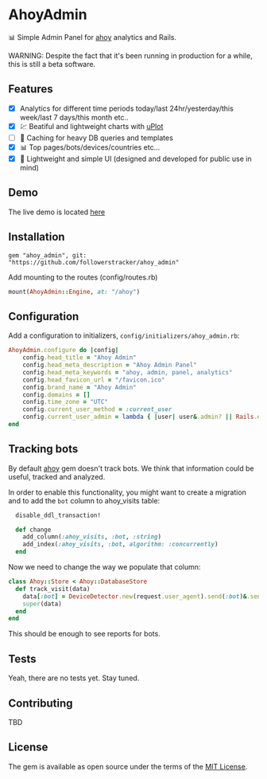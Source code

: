 # AhoyAdmin

:bar_chart: Simple Admin Panel for [ahoy](https://github.com/ankane/ahoy) analytics and Rails.

WARNING: Despite the fact that it's been running in production for a while, this is still a beta software.

## Features

- [x]  Analytics for different time periods today/last 24hr/yesterday/this week/last 7 days/this month etc..
- [x] :chart: Beatiful and lightweight charts with [uPlot](https://github.com/leeoniya/uPlot)
- [ ] :muscle: Caching for heavy DB queries and templates
- [x] :bar_chart: Top pages/bots/devices/countries etc...
- [x] :speedboat: Lightweight and simple UI (designed and developed for public use in mind)

## Demo

The live demo is located [here](https://followerstracker.net/site-stats)

## Installation

```Gemfile
gem "ahoy_admin", git: "https://github.com/followerstracker/ahoy_admin"
```

Add mounting to the routes (config/routes.rb)

```ruby
mount(AhoyAdmin::Engine, at: "/ahoy")
```

## Configuration

Add a configuration to initializers, `config/initializers/ahoy_admin.rb`:

```ruby
AhoyAdmin.configure do |config|
    config.head_title = "Ahoy Admin"
    config.head_meta_description = "Ahoy Admin Panel"
    config.head_meta_keywords = "ahoy, admin, panel, analytics"
    config.head_favicon_url = "/favicon.ico"
    config.brand_name = "Ahoy Admin"
    config.domains = []
    config.time_zone = "UTC"
    config.current_user_method = :current_user
    config.current_user_admin = lambda { |user| user&.admin? || Rails.env.development? }
end
```

## Tracking bots

By default [ahoy](https://github.com/ankane/ahoy) gem doesn't track bots. We think that information could be useful, tracked and analyzed.

In order to enable this functionality, you might want to create a migration and to add the `bot` column to ahoy_visits table:

```ruby
  disable_ddl_transaction!

  def change
    add_column(:ahoy_visits, :bot, :string)
    add_index(:ahoy_visits, :bot, algorithm: :concurrently)
  end
```

Now we need to change the way we populate that column:

```ruby
class Ahoy::Store < Ahoy::DatabaseStore
  def track_visit(data)
    data[:bot] = DeviceDetector.new(request.user_agent).send(:bot)&.send(:regex_meta).try(:[], :name)
    super(data)
  end
end
```

This should be enough to see reports for bots.

## Tests

Yeah, there are no tests yet. Stay tuned.

## Contributing

TBD

## License

The gem is available as open source under the terms of the [MIT License](https://opensource.org/licenses/MIT).
